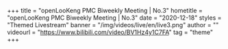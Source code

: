 +++
    title = "openLooKeng PMC Biweekly Meeting | No.3"
    hometitle = "openLooKeng PMC Biweekly Meeting | No.3"
    date = "2020-12-18"
    styles = "Themed Livestream"
    banner = "/img/videos/live/en/live3.png"
    author = ""
    videourl = "https://www.bilibili.com/video/BV1Hz4y1C7FA" 
    tag = "theme"
+++